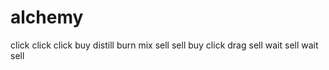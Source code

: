 alchemy
=======

click click click buy distill burn mix sell sell buy click drag sell wait sell wait sell

